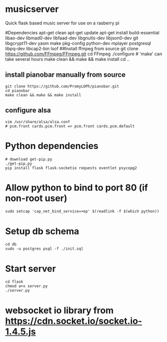 musicserver
===========

Quick flask based music server for use on a rasberry pi

#Dependencies
    apt-get clean
    apt-get update
    apt-get install build-essential libao-dev libmad0-dev libfaad-dev libgnutls-dev libjson0-dev git libgcrypt11-dev yasm make pkg-config python-dev mplayer postgresql libpq-dev libcap2-bin lsof
##Install ffmpeg from source
    git clone https://github.com/FFmpeg/FFmpeg.git
    cd FFmpeg
    ./configure
    # 'make' can take several hours
    make clean && make && make install
    cd ..
## install pianobar manually from source
    git clone https://github.com/PromyLOPh/pianobar.git
    cd pianobar
    make clean && make && make install
## configure alsa
    vim /usr/share/alsa/alsa.conf
    # pcm.front cards.pcm.front => pcm.front cards.pcm.default
# Python dependencies
    # download get-pip.py
    ./get-pip.py
    pip install flask flask-socketio requests eventlet psycopg2
# Allow python to bind to port 80 (if non-root user)
    sudo setcap 'cap_net_bind_service=+ep' $(readlink -f $(which python))
# Setup db schema
    cd db
    sudo -u postgres psql -f ./init.sql
# Start server
    cd flask
    chmod a+x server.py
    ./server.py

# websocket io library from https://cdn.socket.io/socket.io-1.4.5.js
